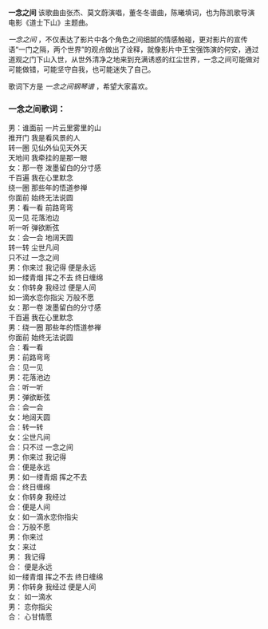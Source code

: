 

**一念之间** 该歌曲由张杰、莫文蔚演唱，董冬冬谱曲，陈曦填词，也为陈凯歌导演电影《道士下山》主题曲。

_一念之间_
，不仅表达了影片中各个角色之间细腻的情感触碰，更对影片的宣传语“一门之隔，两个世界”的观点做出了诠释，就像影片中王宝强饰演的何安，通过道观之门下山入世，从世外清净之地来到充满诱惑的红尘世界，一念之间可能做对可能做错，可能坚守自我，也可能迷失了自己。

歌词下方是 _一念之间钢琴谱_ ，希望大家喜欢。

### 一念之间歌词：

男：谁面前 一片云里雾里的山  
推开门 我是看风景的人  
转一圈 见仙外仙见天外天  
天地间 我牵挂的是那一眼  
女：那一卷 泼墨留白的分寸感  
千百遍 我在心里默念  
绕一圈 那些年的悟道参禅  
你面前 始终无法说圆  
男：看一看 前路弯弯  
见一见 花落池边  
听一听 弹欲断弦  
女：会一会 地阔天圆  
转一转 尘世凡间  
只不过 一念之间  
男：你来过 我记得 便是永远  
如一缕青烟 挥之不去 终日缠绵  
女：你转身 我经过 便是人间  
如一滴水恋你指尖 万般不愿  
女：那一卷 泼墨留白的分寸感  
千百遍 我在心里默念  
男：绕一圈 那些年的悟道参禅  
你面前 始终无法说圆  
合：看一看  
男：前路弯弯  
合：见一见  
男：花落池边  
合：听一听  
男：弹欲断弦  
合：会一会  
女：地阔天圆  
合：转一转  
女：尘世凡间  
合：只不过 一念之间  
男：你来过 我记得  
合：便是永远  
男：如一缕青烟 挥之不去  
合：终日缠绵  
女：你转身 我经过  
合：便是人间  
女：如一滴水恋你指尖  
合：万般不愿  
男：你来过  
女：来过  
男： 我记得  
合： 便是永远  
如一缕青烟 挥之不去 终日缠绵  
男：你转身 我经过 便是人间  
女： 如一滴水  
男： 恋你指尖  
合： 心甘情愿

